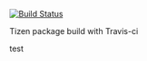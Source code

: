 [![Build Status](https://travis-ci.org/H1G1/travis_test.svg?branch=master)](https://travis-ci.org/H1G1/travis_test)

Tizen package build with Travis-ci

test
